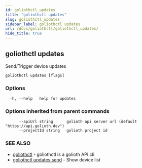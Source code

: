 ```yaml
---
id: goliothctl_updates
title: "goliothctl updates"
slug: goliothctl_updates
sidebar_label: goliothctl updates
url: /docs/goliothctl/goliothctl_updates/
hide_title: true
---
```

## goliothctl updates

Send/Trigger device updates

```
goliothctl updates [flags]
```

### Options

```
  -h, --help   help for updates
```

### Options inherited from parent commands

```
      --apiUrl string      golioth api server url (default "https://api.golioth.dev")
      --projectId string   golioth project id
```

### SEE ALSO

* [goliothctl](/docs/goliothctl/goliothctl/)	 - goliothctl is a golioth API cli
* [goliothctl updates send](/docs/goliothctl/goliothctl_updates_send/)	 - Show device list

